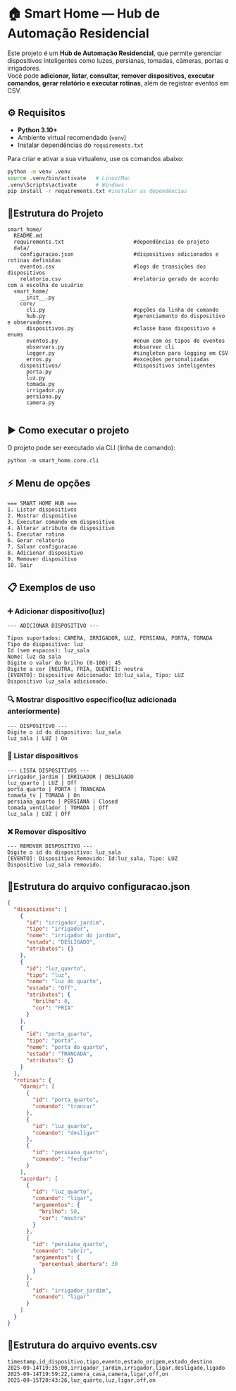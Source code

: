 # 🏠 Smart Home — Hub de Automação Residencial

Este projeto é um **Hub de Automação Residencial**, que permite gerenciar dispositivos inteligentes como luzes, persianas, tomadas, câmeras, portas e irrigadores.  
Você pode **adicionar, listar, consultar, remover dispositivos, executar comandos, gerar relatório e executar rotinas**, além de registrar eventos em CSV.



## ⚙️ Requisitos

- **Python 3.10+**
- Ambiente virtual recomendado (`venv`)
- Instalar dependências do `requirements.txt`

Para criar e ativar a sua virtualenv, use os comandos abaixo:

```bash
python -m venv .venv
source .venv/bin/activate   # Linux/Mac
.venv\Scripts\activate      # Windows
pip install -r requirements.txt #instalar as dependências
```

## 📂Estrutura do Projeto
```
smart_home/
  README.md
  requirements.txt                      #dependências do projeto
  data/
    configuracao.json                   #dispositivos adicionados e rotinas definidas
    eventos.csv                         #logs de transições dos dispositivos
    relatorio.csv                       #relatório gerado de acordo com a escolha do usuário
  smart_home/
    __init__.py
    core/
      cli.py                            #opções da linha de comando
      hub.py                            #gerenciamento do dispositivo e observadores
      dispositivos.py                   #classe base dispositivo e enums
      eventos.py                        #enum com os tipos de eventos
      observers.py                      #observer cli
      logger.py                         #singleton para logging em CSV
      erros.py                          #exceções personalizadas
    dispositivos/                       #dispositivos inteligentes
      porta.py
      luz.py
      tomada.py
      irrigador.py
      persiana.py
      camera.py
      
```

## ▶️ Como executar o projeto

O projeto pode ser executado via CLI (linha de comando):
```python
python -m smart_home.core.cli
```

## ⚡ Menu de opções
```
=== SMART HOME HUB ===
1. Listar dispositivos
2. Mostrar dispositivo
3. Executar comando em dispositivo
4. Alterar atributo de dispositivo
5. Executar rotina
6. Gerar relatorio
7. Salvar configuracao
8. Adicionar dispositivo
9. Remover dispositivo
10. Sair
```

## 📋 Exemplos de uso

### ➕ Adicionar dispositivo(luz)
```
--- ADICIONAR DISPOSITIVO ---

Tipos suportados: CAMERA, IRRIGADOR, LUZ, PERSIANA, PORTA, TOMADA
Tipo do dispositivo: luz
Id (sem espacos): luz_sala
Nome: luz da sala
Digite o valor do brilho (0-100): 45
Digite a cor [NEUTRA, FRIA, QUENTE]: neutra
[EVENTO]: Dispositivo Adicionado: Id:luz_sala, Tipo: LUZ
Dispositivo luz_sala adicionado.
```

### 🔍 Mostrar dispositivo específico(luz adicionada anteriormente)
```
--- DISPOSITIVO ---
Digite o id do dispositivo: luz_sala    
luz_sala | LUZ | On

```

### 📑 Listar dispositivos
```
--- LISTA DISPOSITIVOS ---
irrigador_jardim | IRRIGADOR | DESLIGADO
luz_quarto | LUZ | Off
porta_quarto | PORTA | TRANCADA
tomada_tv | TOMADA | On
persiana_quarto | PERSIANA | Closed
tomada_ventilador | TOMADA | Off
luz_sala | LUZ | Off

```

### ❌ Remover dispositivo
```
--- REMOVER DISPOSITIVO ---
Digite o id do dispositivo: luz_sala 
[EVENTO]: Dispositivo Removido: Id:luz_sala, Tipo: LUZ
Dispositivo luz_sala removido.

```

## 📂Estrutura do arquivo configuracao.json
``` json
{
  "dispositivos": [
    {
      "id": "irrigador_jardim",
      "tipo": "irrigador",
      "nome": "irrigador do jardim",
      "estado": "DESLIGADO",
      "atributos": {}
    },
    {
      "id": "luz_quarto",
      "tipo": "luz",
      "nome": "luz do quarto",
      "estado": "Off",
      "atributos": {
        "brilho": 0,
        "cor": "FRIA"
      }
    },
    {
      "id": "porta_quarto",
      "tipo": "porta",
      "nome": "porta do quarto",
      "estado": "TRANCADA",
      "atributos": {}
    }
  ],
  "rotinas": {
    "dormir": [
      {
        "id": "porta_quarto",
        "comando": "trancar"
      },
      {
        "id": "luz_quarto",
        "comando": "desligar"
      },
      {
        "id": "persiana_quarto",
        "comando": "fechar"
      }
    ],
    "acordar": [
      {
        "id": "luz_quarto",
        "comando": "ligar",
        "argumentos": {
          "brilho": 50,
          "cor": "neutra"
        }
      },
      {
        "id": "persiana_quarto",
        "comando": "abrir",
        "argumentos": {
          "percentual_abertura": 30
        }
      },
      {
        "id": "irrigador_jardim",
        "comando": "ligar"
      }
    ]
  }
}
```

## 📂Estrutura do arquivo events.csv
```csv
timestamp,id_dispositivo,tipo,evento,estado_origem,estado_destino
2025-09-14T19:35:00,irrigador_jardim,irrigador,ligar,desligado,ligado
2025-09-14T19:59:22,camera_casa,camera,ligar,off,on
2025-09-15T20:43:26,luz_quarto,luz,ligar,off,on
```
